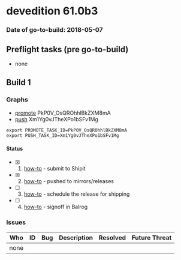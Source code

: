 # devedition 61.0b3

### Date of go-to-build: 2018-05-07

## Preflight tasks (pre go-to-build)
- none

## Build 1  

### Graphs
* [promote](https://tools.taskcluster.net/push-inspector/#/PkP0V_OsQROhhlBkZXM8mA) PkP0V_OsQROhhlBkZXM8mA
* [push](https://tools.taskcluster.net/push-inspector/#/Xm1Yg0vJTheXPo1bSFv1Mg) Xm1Yg0vJTheXPo1bSFv1Mg
```
export PROMOTE_TASK_ID=PkP0V_OsQROhhlBkZXM8mA
export PUSH_TASK_ID=Xm1Yg0vJTheXPo1bSFv1Mg
```


#### Status
- [x] 1.  [how-to](https://wiki.mozilla.org/Release:Release_Automation_on_Mercurial:Starting_a_Release#Submit_to_Ship_It)  - submit to Shipit
- [x] 2.  [how-to](https://github.com/mozilla-releng/releasewarrior-2.0/blob/master/docs/release-promotion/desktop/howto.md#push-artifacts-to-releases-directory)  - pushed to mirrors/releases
- [ ] 3.  [how-to](https://github.com/mozilla-releng/releasewarrior-2.0/blob/master/docs/release-promotion/desktop/howto.md#ship-the-release)  - schedule the release for shipping
- [ ] 4.  [how-to](https://github.com/mozilla-releng/releasewarrior-2.0/blob/master/docs/release-promotion/desktop/howto.md#obtain-sign-offs-for-changes)  - signoff in Balrog

### Issues
| Who                 | ID               | Bug                                                                 | Description                | Resolved                | Future Threat                |
| ------------------- | ---------------- | ------------------------------------------------------------------- | -------------------------- | ----------------------- | ---------------------------- |
| none | | | | | |

